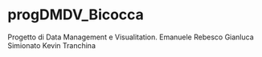 # progDMDV_Bicocca
Progetto di Data Management e Visualitation. Emanuele Rebesco Gianluca Simionato Kevin Tranchina 

